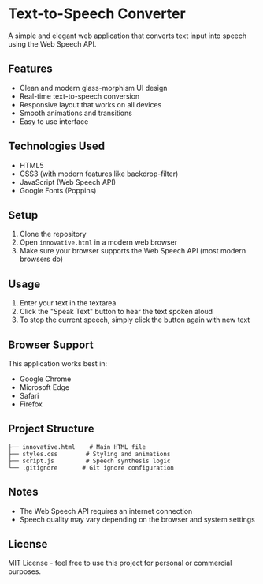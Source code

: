# Text-to-Speech Converter

A simple and elegant web application that converts text input into speech using the Web Speech API.

## Features

- Clean and modern glass-morphism UI design
- Real-time text-to-speech conversion
- Responsive layout that works on all devices
- Smooth animations and transitions
- Easy to use interface

## Technologies Used

- HTML5
- CSS3 (with modern features like backdrop-filter)
- JavaScript (Web Speech API)
- Google Fonts (Poppins)

## Setup

1. Clone the repository
2. Open `innovative.html` in a modern web browser
3. Make sure your browser supports the Web Speech API (most modern browsers do)

## Usage

1. Enter your text in the textarea
2. Click the "Speak Text" button to hear the text spoken aloud
3. To stop the current speech, simply click the button again with new text

## Browser Support

This application works best in:
- Google Chrome
- Microsoft Edge
- Safari
- Firefox

## Project Structure

```
├── innovative.html    # Main HTML file
├── styles.css        # Styling and animations
├── script.js         # Speech synthesis logic
└── .gitignore       # Git ignore configuration
```

## Notes

- The Web Speech API requires an internet connection
- Speech quality may vary depending on the browser and system settings

## License

MIT License - feel free to use this project for personal or commercial purposes.
